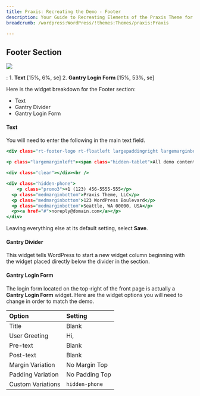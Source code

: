 ```yaml
---
title: Praxis: Recreating the Demo - Footer
description: Your Guide to Recreating Elements of the Praxis Theme for WordPress
breadcrumb: /wordpress:WordPress/!themes:Themes/praxis:Praxis

---
```


Footer Section
-----

![][demo]

:   1. **Text** [15%, 6%, se]
    2. **Gantry Login Form** [15%, 53%, se]

Here is the widget breakdown for the Footer section:

* Text
* Gantry Divider
* Gantry Login Form

#### Text

You will need to enter the following in the main text field.

~~~ .html
<div class="rt-footer-logo rt-floatleft largepaddingright largemarginbottom"></div>

<p class="largemarginleft"><span class="hidden-tablet">All demo content is for sample purposes only, intended to show a live site. </span>All images are licensed from <strong><a href="http://www.shutterstock.com">ShutterStock</a></strong> for exclusive use on this demo site. <span class="visible-large">To replicate a near equivalent copy of the demo onto your server, use the RocketLauncher package.</span></p>

<div class="clear"></div><br />

<div class="hidden-phone">
    <p class="promo3">+1 (123) 456-5555-555</p>
  <p class="medmarginbottom">Praxis Theme, LLC</p>
  <p class="medmarginbottom">123 WordPress Boulevard</p>
  <p class="medmarginbottom">Seattle, WA 00000, USA</p>
  <p><a href="#">noreply@domain.com</a></p> 
</div>
~~~

Leaving everything else at its default setting, select **Save**.

#### Gantry Divider

This widget tells WordPress to start a new widget column beginning with the widget placed directly below the divider in the section.

#### Gantry Login Form

The login form located on the top-right of the front page is actually a **Gantry Login Form** widget. Here are the widget options you will need to change in order to match the demo.

| Option            | Setting        |  
| :---------------- | :------------- |  
| Title             | Blank          |  
| User Greeting     | Hi,            |  
| Pre-text          | Blank          |  
| Post-text         | Blank          |  
| Margin Variation  | No Margin Top  |  
| Padding Variation | No Padding Top |  
| Custom Variations | `hidden-phone` |  

[demo]: assets/demo_11.jpeg